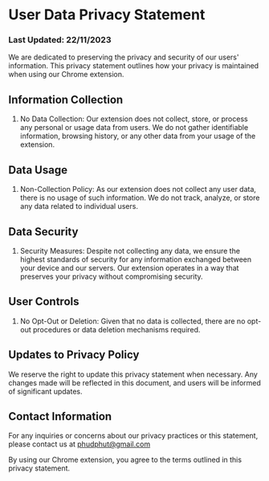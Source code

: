 # User Data Privacy Statement

### Last Updated: 22/11/2023

We are dedicated to preserving the privacy and security of our users' information. This privacy statement outlines how your privacy is maintained when using our Chrome extension.

## Information Collection

1. No Data Collection: Our extension does not collect, store, or process any personal or usage data from users. We do not gather identifiable information, browsing history, or any other data from your usage of the extension.

## Data Usage

1. Non-Collection Policy: As our extension does not collect any user data, there is no usage of such information. We do not track, analyze, or store any data related to individual users.

## Data Security

1. Security Measures: Despite not collecting any data, we ensure the highest standards of security for any information exchanged between your device and our servers. Our extension operates in a way that preserves your privacy without compromising security.

## User Controls

1. No Opt-Out or Deletion: Given that no data is collected, there are no opt-out procedures or data deletion mechanisms required.

## Updates to Privacy Policy

We reserve the right to update this privacy statement when necessary. Any changes made will be reflected in this document, and users will be informed of significant updates.

## Contact Information

For any inquiries or concerns about our privacy practices or this statement, please contact us at phudphut@gmail.com

By using our Chrome extension, you agree to the terms outlined in this privacy statement.